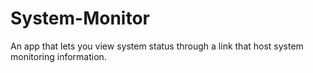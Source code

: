 # System-Monitor
An app that lets you view system status through a link that host system monitoring information.
